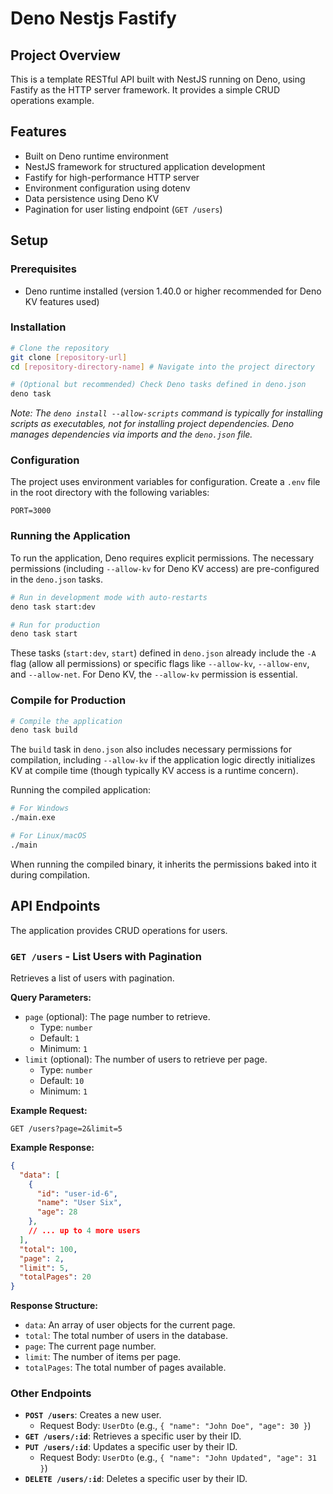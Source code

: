 # Deno Nestjs Fastify

## Project Overview
This is a template RESTful API built with NestJS running on Deno, using Fastify as the HTTP server framework. It provides a simple CRUD operations example.

## Features
- Built on Deno runtime environment
- NestJS framework for structured application development
- Fastify for high-performance HTTP server
- Environment configuration using dotenv
- Data persistence using Deno KV
- Pagination for user listing endpoint (`GET /users`)

## Setup

### Prerequisites
- Deno runtime installed (version 1.40.0 or higher recommended for Deno KV features used)

### Installation
```bash
# Clone the repository
git clone [repository-url]
cd [repository-directory-name] # Navigate into the project directory

# (Optional but recommended) Check Deno tasks defined in deno.json
deno task
```
*Note: The `deno install --allow-scripts` command is typically for installing scripts as executables, not for installing project dependencies. Deno manages dependencies via imports and the `deno.json` file.*

### Configuration
The project uses environment variables for configuration. Create a `.env` file in the root directory with the following variables:
```
PORT=3000
```

### Running the Application
To run the application, Deno requires explicit permissions. The necessary permissions (including `--allow-kv` for Deno KV access) are pre-configured in the `deno.json` tasks.

```bash
# Run in development mode with auto-restarts
deno task start:dev

# Run for production
deno task start
```
These tasks (`start:dev`, `start`) defined in `deno.json` already include the `-A` flag (allow all permissions) or specific flags like `--allow-kv`, `--allow-env`, and `--allow-net`. For Deno KV, the `--allow-kv` permission is essential.

### Compile for Production
```bash
# Compile the application
deno task build
```
The `build` task in `deno.json` also includes necessary permissions for compilation, including `--allow-kv` if the application logic directly initializes KV at compile time (though typically KV access is a runtime concern).

Running the compiled application:
```bash
# For Windows
./main.exe

# For Linux/macOS
./main
```
When running the compiled binary, it inherits the permissions baked into it during compilation.

## API Endpoints

The application provides CRUD operations for users.

### `GET /users` - List Users with Pagination

Retrieves a list of users with pagination.

**Query Parameters:**

*   `page` (optional): The page number to retrieve.
    *   Type: `number`
    *   Default: `1`
    *   Minimum: `1`
*   `limit` (optional): The number of users to retrieve per page.
    *   Type: `number`
    *   Default: `10`
    *   Minimum: `1`

**Example Request:**

```
GET /users?page=2&limit=5
```

**Example Response:**

```json
{
  "data": [
    {
      "id": "user-id-6",
      "name": "User Six",
      "age": 28
    },
    // ... up to 4 more users
  ],
  "total": 100,
  "page": 2,
  "limit": 5,
  "totalPages": 20
}
```
**Response Structure:**

*   `data`: An array of user objects for the current page.
*   `total`: The total number of users in the database.
*   `page`: The current page number.
*   `limit`: The number of items per page.
*   `totalPages`: The total number of pages available.

### Other Endpoints

*   **`POST /users`**: Creates a new user.
    *   Request Body: `UserDto` (e.g., `{ "name": "John Doe", "age": 30 }`)
*   **`GET /users/:id`**: Retrieves a specific user by their ID.
*   **`PUT /users/:id`**: Updates a specific user by their ID.
    *   Request Body: `UserDto` (e.g., `{ "name": "John Updated", "age": 31 }`)
*   **`DELETE /users/:id`**: Deletes a specific user by their ID.
```